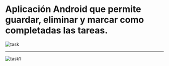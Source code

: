 

<h1>Aplicación Android que permite guardar, eliminar y marcar como completadas las tareas.</h1>



![task](https://github.com/user-attachments/assets/a37b392f-f9dd-4d4e-b16a-b5ba227811e6)


<hr>




![task1](https://github.com/user-attachments/assets/ce43773c-3496-4820-8b13-2a436fdb448d)
